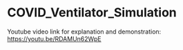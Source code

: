 # COVID_Ventilator_Simulation

Youtube video link for explanation and demonstration: https://youtu.be/RDAMUn62WpE
